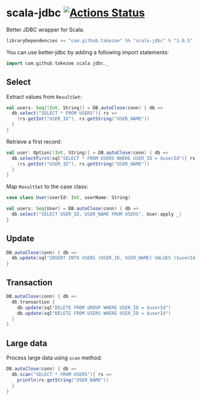 # scala-jdbc [![Actions Status](https://github.com/takezoe/scala-jdbc/workflows/CI/badge.svg)](https://github.com/takezoe/scala-jdbc/actions)

Better JDBC wrapper for Scala.

```scala
libraryDependencies += "com.github.takezoe" %% "scala-jdbc" % "1.0.5"
```

You can use better-jdbc by adding a following import statements:

```scala
import com.github.takezoe.scala.jdbc._
```

## Select

Extract values from `ResultSet`:

```scala
val users: Seq[(Int, String)] = DB.autoClose(conn) { db =>
  db.select("SELECT * FROM USERS"){ rs =>
    (rs.getInt("USER_ID"), rs.getString("USER_NAME"))
  }
}
```

Retrieve a first record:

```scala
val user: Option[(Int, String)] = DB.autoClose(conn) { db =>
  db.selectFirst(sql"SELECT * FROM USERS WHERE USER_ID = $userId"){ rs =>
    (rs.getInt("USER_ID"), rs.getString("USER_NAME"))
  }
}
```

Map `ResultSet` to the case class:

```scala
case class User(userId: Int, userName: String)

val users: Seq[User] = DB.autoClose(conn) { db =>
  db.select("SELECT USER_ID, USER_NAME FROM USERS", User.apply _)
}
```

## Update

```scala
DB.autoClose(conn) { db =>
  db.update(sql"INSERT INTO USERS (USER_ID, USER_NAME) VALUES ($userId, $userName)")
}
```

## Transaction

```scala
DB.autoClose(conn) { db =>
  db.transaction {
    db.update(sql"DELETE FROM GROUP WHERE USER_ID = $userId")
    db.update(sql"DELETE FROM USERS WHERE USER_ID = $userId")
  }
}
```

## Large data

Process large data using `scan` method:

```scala
DB.autoClose(conn) { db =>
  db.scan("SELECT * FROM USERS"){ rs =>
    println(rs.getString("USER_NAME"))
  }
}
```
